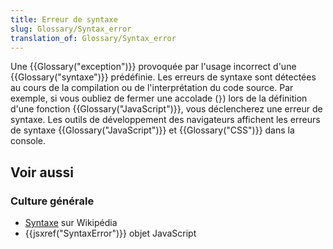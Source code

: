 ```yaml
---
title: Erreur de syntaxe
slug: Glossary/Syntax_error
translation_of: Glossary/Syntax_error
---
```


Une {{Glossary("exception")}} provoquée par l'usage incorrect d'une {{Glossary("syntaxe")}} prédéfinie. Les erreurs de syntaxe sont détectées au cours de la compilation ou de l'interprétation du code source. Par exemple, si vous oubliez de fermer une accolade (`}`) lors de la définition d'une fonction {{Glossary("JavaScript")}}, vous déclencherez une erreur de syntaxe. Les outils de développement des navigateurs affichent les erreurs de syntaxe {{Glossary("JavaScript")}} et {{Glossary("CSS")}} dans la console.

## Voir aussi

### Culture générale

- [Syntaxe](https://fr.wikipedia.org/wiki/Syntaxe) sur Wikipédia
- {{jsxref("SyntaxError")}} objet JavaScript

